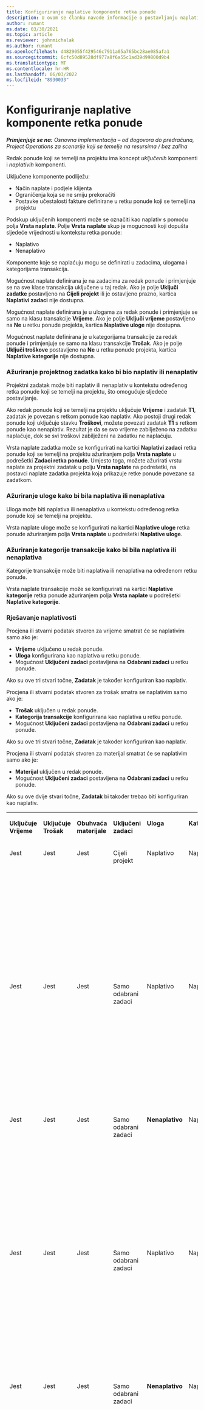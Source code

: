 ```yaml
---
title: Konfiguriranje naplative komponente retka ponude
description: U ovom se članku navode informacije o postavljanju naplativih i nenaplativih komponenti na retku ponude koji se temelji na projektu.
author: rumant
ms.date: 03/30/2021
ms.topic: article
ms.reviewer: johnmichalak
ms.author: rumant
ms.openlocfilehash: d4829055f429546c7911a05a765bc28ae085afa1
ms.sourcegitcommit: 6cfc50d89528df977a8f6a55c1ad39d99800d9b4
ms.translationtype: MT
ms.contentlocale: hr-HR
ms.lasthandoff: 06/03/2022
ms.locfileid: "8930033"
---
```

# <a name="configure-the-chargeable-components-of-a-quote-line"></a>Konfiguriranje naplative komponente retka ponude 

_**Primjenjuje se na:** Osnovna implementacija – od dogovora do predračuna, Project Operations za scenarije koji se temelje na resursima / bez zaliha_

Redak ponude koji se temelji na projektu ima koncept *uključenih* komponenti i *naplativih* komponenti.

Uključene komponente podliježu:

  - Način naplate i podjele klijenta
  - Ograničenja koja se ne smiju prekoračiti 
  - Postavke učestalosti fakture definirane u retku ponude koji se temelji na projektu

Podskup uključenih komponenti može se označiti kao naplativ s pomoću polja **Vrsta naplate**. Polje **Vrsta naplate** skup je mogućnosti koji dopušta sljedeće vrijednosti u kontekstu retka ponude:

  - Naplativo
  - Nenaplativo

Komponente koje se naplaćuju mogu se definirati u zadacima, ulogama i kategorijama transakcija.

Mogućnost naplate definirana je na zadacima za redak ponude i primjenjuje se na sve klase transakcija uključene u taj redak. Ako je polje **Uključi zadatke** postavljeno na **Cijeli projekt** ili je ostavljeno prazno, kartica **Naplativi zadaci** nije dostupna.

Mogućnost naplate definirana je u ulogama za redak ponude i primjenjuje se samo na klasu transakcije **Vrijeme**. Ako je polje **Uključi vrijeme** postavljeno na **Ne** u retku ponude projekta, kartica **Naplative uloge** nije dostupna.

Mogućnost naplate definirana je u kategorijama transakcije za redak ponude i primjenjuje se samo na klasu transakcije **Trošak**. Ako je polje **Uključi troškove** postavljeno na **Ne** u retku ponude projekta, kartica **Naplative kategorije** nije dostupna.

### <a name="update-a-project-task-to-be-chargeable-or-non-chargeable"></a>Ažuriranje projektnog zadatka kako bi bio naplativ ili nenaplativ

Projektni zadatak može biti naplativ ili nenaplativ u kontekstu određenog retka ponude koji se temelji na projektu, što omogućuje sljedeće postavljanje.

Ako redak ponude koji se temelji na projektu uključuje **Vrijeme** i zadatak **T1**, zadatak je povezan s retkom ponude kao naplativ. Ako postoji drugi redak ponude koji uključuje stavku **Troškovi**, možete povezati zadatak **T1** s retkom ponude kao nenaplativ. Rezultat je da se svo vrijeme zabilježeno na zadatku naplaćuje, dok se svi troškovi zabilježeni na zadatku ne naplaćuju.

Vrsta naplate zadatka može se konfigurirati na kartici **Naplativi zadaci** retka ponude koji se temelji na projektu ažuriranjem polja **Vrsta naplate** u podrešetki **Zadaci retka ponude**. Umjesto toga, možete ažurirati vrstu naplate za projektni zadatak u polju **Vrsta naplate** na podrešetki, na postavci naplate zadatka projekta koja prikazuje retke ponude povezane sa zadatkom.

### <a name="update-a-role-to-be-chargeable-or-non-chargeable"></a>Ažuriranje uloge kako bi bila naplativa ili nenaplativa

Uloga može biti naplativa ili nenaplativa u kontekstu određenog retka ponude koji se temelji na projektu.

Vrsta naplate uloge može se konfigurirati na kartici **Naplative uloge** retka ponude ažuriranjem polja **Vrsta naplate** u podrešetki **Naplative uloge**.

### <a name="update-a-transaction-category-to-be-chargeable-or-non-chargeable"></a>Ažuriranje kategorije transakcije kako bi bila naplativa ili nenaplativa

Kategorije transakcije može biti naplativa ili nenaplativa na određenom retku ponude.

Vrsta naplate transakcije može se konfigurirati na kartici **Naplative kategorije** retka ponude ažuriranjem polja **Vrsta naplate** u podrešetki **Naplative kategorije**.

### <a name="resolve-chargeability"></a>Rješavanje naplativosti
Procjena ili stvarni podatak stvoren za vrijeme smatrat će se naplativim samo ako je:

   - **Vrijeme** uključeno u redak ponude.
   - **Uloga** konfigurirana kao naplativa u retku ponude.
   - Mogućnost **Uključeni zadaci** postavljena na **Odabrani zadaci** u retku ponude. 

Ako su ove tri stvari točne, **Zadatak** je također konfiguriran kao naplativ. 

Procjena ili stvarni podatak stvoren za trošak smatra se naplativim samo ako je: 

   - **Trošak** uključen u redak ponude.
   - **Kategorija transakcije** konfigurirana kao naplativa u retku ponude.
   - Mogućnost **Uključeni zadaci** postavljena na **Odabrani zadaci** u retku ponude.

Ako su ove tri stvari točne, **Zadatak** je također konfiguriran kao naplativ. 

Procjena ili stvarni podatak stvoren za materijal smatrat će se naplativim samo ako je:

   - **Materijal** uključen u redak ponude.
   - Mogućnost **Uključeni zadaci** postavljena na **Odabrani zadaci** u retku ponude.

Ako su ove dvije stvari točne, **Zadatak** bi također trebao biti konfiguriran kao naplativ. 


<table border="0" cellspacing="0" cellpadding="0">
    <tbody>
        <tr>
            <td width="70" valign="top">
                <p>
                    <strong>Uključuje Vrijeme</strong>
                </p>
            </td>
            <td width="78" valign="top">
                <p>
                    <strong>Uključuje Trošak</strong>
                    <strong></strong>
                </p>
            </td>
            <td width="63" valign="top">
                <p>
                    <strong>Obuhvaća materijale</strong>
                    <strong></strong>
                </p>
            </td>
            <td width="75" valign="top">
                <p>
                    <strong>Uključeni zadaci</strong>
                    <strong></strong>
                </p>
            </td>
            <td width="65" valign="top">
                <p>
                    <strong>Uloga</strong>
                    <strong></strong>
                </p>
            </td>
            <td width="70" valign="top">
                <p>
                    <strong>Kategorija</strong>
                    <strong></strong>
                </p>
            </td>
            <td width="65" valign="top">
                <p>
                    <strong>Zadatak</strong>
                    <strong></strong>
                </p>
            </td>
            <td width="350" valign="top">
                <p>
                    <strong>Učinak naplativosti</strong>
                </p>
            </td>
        </tr>
        <tr>
            <td width="70" valign="top">
                <p>
Jest </p>
            </td>
            <td width="78" valign="top">
                <p>
Jest </p>
            </td>
            <td width="63" valign="top">
                <p>
Jest </p>
            </td>
            <td width="75" valign="top">
                <p>
Cijeli projekt </p>
            </td>
            <td width="65" valign="top">
                <p>
Naplativo </p>
            </td>
            <td width="70" valign="top">
                <p>
Naplativo </p>
            </td>
            <td width="65" valign="top">
                <p>
Nije moguće postaviti </p>
            </td>
            <td width="350" valign="top">
                <p>
Naplata za stvarno vrijeme: Naplativo </p>
                <p>
Vrsta naplate na stvarnom trošku: Naplativo </p>
                <p>
Vrsta naplate stvarnog materijala: Naplativo </p>
            </td>
        </tr>
        <tr>
            <td width="70" valign="top">
                <p>
Jest </p>
            </td>
            <td width="78" valign="top">
                <p>
Jest </p>
            </td>
            <td width="63" valign="top">
                <p>
Jest </p>
            </td>
            <td width="75" valign="top">
                <p>
Samo odabrani zadaci </p>
            </td>
            <td width="65" valign="top">
                <p>
Naplativo </p>
            </td>
            <td width="70" valign="top">
                <p>
Naplativo </p>
            </td>
            <td width="65" valign="top">
                <p>
Naplativo </p>
            </td>
            <td width="350" valign="top">
                <p>
Naplata za stvarno vrijeme: Naplativo </p>
                <p>
Vrsta naplate na stvarnom trošku: Naplativo </p>
                <p>
Vrsta naplate stvarnog materijala: Naplativo </p>
            </td>
        </tr>
        <tr>
            <td width="70" valign="top">
                <p>
Jest </p>
            </td>
            <td width="78" valign="top">
                <p>
Jest </p>
            </td>
            <td width="63" valign="top">
                <p>
Jest </p>
            </td>
            <td width="75" valign="top">
                <p>
Samo odabrani zadaci </p>
            </td>
            <td width="65" valign="top">
                <p>
                    <strong>Nenaplativo</strong>
                </p>
            </td>
            <td width="70" valign="top">
                <p>
Naplativo </p>
            </td>
            <td width="65" valign="top">
                <p>
Naplativo </p>
            </td>
            <td width="350" valign="top">
                <p>
Naplata stvarnog vremena: <strong>Nenaplativo</strong>
                </p>
                <p>
Vrsta naplate na stvarnom trošku: Naplativo </p>
                <p>
Vrsta naplate stvarnog materijala: Naplativo </p>
            </td>
        </tr>
        <tr>
            <td width="70" valign="top">
                <p>
Jest </p>
            </td>
            <td width="78" valign="top">
                <p>
Jest </p>
            </td>
            <td width="63" valign="top">
                <p>
Jest </p>
            </td>
            <td width="75" valign="top">
                <p>
Samo odabrani zadaci </p>
            </td>
            <td width="65" valign="top">
                <p>
Naplativo </p>
            </td>
            <td width="70" valign="top">
                <p>
Naplativo </p>
            </td>
            <td width="65" valign="top">
                <p>
                    <strong>Nenaplativo</strong>
                </p>
            </td>
            <td width="350" valign="top">
                <p>
Naplata stvarnog vremena: <strong>Nenaplativo</strong>
                </p>
                <p>
Vrsta naplate stvarnog troška: <strong>Nenaplativo</strong>
                </p>
                <p>
Vrsta naplate stvarnog materijala: <strong>Nenaplativo</strong>
                </p>
            </td>
        </tr>
        <tr>
            <td width="70" valign="top">
                <p>
Jest </p>
            </td>
            <td width="78" valign="top">
                <p>
Jest </p>
            </td>
            <td width="63" valign="top">
                <p>
Jest </p>
            </td>
            <td width="75" valign="top">
                <p>
Samo odabrani zadaci </p>
            </td>
            <td width="65" valign="top">
                <p>
                    <strong>Nenaplativo</strong>
                </p>
            </td>
            <td width="70" valign="top">
                <p>
Naplativo </p>
            </td>
            <td width="65" valign="top">
                <p>
                    <strong>Nenaplativo</strong>
                </p>
            </td>
            <td width="350" valign="top">
                <p>
Naplata stvarnog vremena: <strong>Nenaplativo</strong>
                </p>
                <p>
Vrsta naplate stvarnog troška: <strong>Nenaplativo</strong>
                </p>
                <p>
Vrsta naplate stvarnog materijala: <strong> Nenaplativo</strong>
                </p>
            </td>
        </tr>
        <tr>
            <td width="70" valign="top">
                <p>
Jest </p>
            </td>
            <td width="78" valign="top">
                <p>
Jest </p>
            </td>
            <td width="63" valign="top">
                <p>
Jest </p>
            </td>
            <td width="75" valign="top">
                <p>
Samo odabrani zadaci </p>
            </td>
            <td width="65" valign="top">
                <p>
                    <strong>Nenaplativo</strong>
                </p>
            </td>
            <td width="70" valign="top">
                <p>
                    <strong>Nenaplativo</strong>
                </p>
            </td>
            <td width="65" valign="top">
                <p>
Naplativo </p>
            </td>
            <td width="350" valign="top">
                <p>
Naplata stvarnog vremena: <strong>Nenaplativo</strong>
                </p>
                <p>
Vrsta naplate stvarnog troška: <strong>Nenaplativo</strong>
                </p>
                <p>
Vrsta naplate stvarnog materijala: Naplativo </p>
            </td>
        </tr>
        <tr>
            <td width="70" valign="top">
                <p>
                    <strong>No</strong>
                </p>
            </td>
            <td width="78" valign="top">
                <p>
Jest </p>
            </td>
            <td width="63" valign="top">
                <p>
Jest </p>
            </td>
            <td width="75" valign="top">
                <p>
Cijeli projekt </p>
            </td>
            <td width="65" valign="top">
                <p>
Nije moguće postaviti </p>
            </td>
            <td width="70" valign="top">
                <p>
                    <strong>Naplativo</strong>
                </p>
            </td>
            <td width="65" valign="top">
                <p>
Nije moguće postaviti </p>
            </td>
            <td width="350" valign="top">
                <p>
Naplata stvarnog vremena: <strong>Nenaplativo</strong>
                </p>
                <p>
Vrsta naplate na stvarnom trošku: Naplativo </p>
                <p>
Vrsta naplate stvarnog materijala: Naplativo </p>
            </td>
        </tr>
        <tr>
            <td width="70" valign="top">
                <p>
                    <strong>No</strong>
                </p>
            </td>
            <td width="78" valign="top">
                <p>
Jest </p>
            </td>
            <td width="63" valign="top">
                <p>
Jest </p>
            </td>
            <td width="75" valign="top">
                <p>
Cijeli projekt </p>
            </td>
            <td width="65" valign="top">
                <p>
Nije moguće postaviti </p>
            </td>
            <td width="70" valign="top">
                <p>
                    <strong>Nenaplativo</strong>
                </p>
            </td>
            <td width="65" valign="top">
                <p>
Nije moguće postaviti </p>
            </td>
            <td width="350" valign="top">
                <p>
Naplata stvarnog vremena: <strong>Nenaplativo</strong>
                </p>
                <p>
Vrsta naplate stvarnog troška: <strong> Nenaplativo</strong>
                </p>
                <p>
Vrsta naplate stvarnog materijala: Naplativo </p>
            </td>
        </tr>
        <tr>
            <td width="70" valign="top">
                <p>
Jest </p>
            </td>
            <td width="78" valign="top">
                <p>
                    <strong>No</strong>
                </p>
            </td>
            <td width="63" valign="top">
                <p>
Jest </p>
            </td>
            <td width="75" valign="top">
                <p>
Cijeli projekt </p>
            </td>
            <td width="65" valign="top">
                <p>
Naplativo </p>
            </td>
            <td width="70" valign="top">
                <p>
Nije moguće postaviti </p>
            </td>
            <td width="65" valign="top">
                <p>
Nije moguće postaviti </p>
            </td>
            <td width="350" valign="top">
                <p>
Naplata za stvarno vrijeme: Naplativo </p>
                <p>
Vrsta naplate stvarnog troška:<strong> Nenaplativo</strong>
                </p>
                <p>
Vrsta naplate stvarnog materijala: Naplativo </p>
            </td>
        </tr>
        <tr>
            <td width="70" valign="top">
                <p>
Jest </p>
            </td>
            <td width="78" valign="top">
                <p>
                    <strong>No</strong>
                </p>
            </td>
            <td width="63" valign="top">
                <p>
Jest </p>
            </td>
            <td width="75" valign="top">
                <p>
Cijeli projekt </p>
            </td>
            <td width="65" valign="top">
                <p>
                    <strong>Nenaplativo</strong>
                </p>
            </td>
            <td width="70" valign="top">
                <p>
Nije moguće postaviti </p>
            </td>
            <td width="65" valign="top">
                <p>
Nije moguće postaviti </p>
            </td>
            <td width="350" valign="top">
                <p>
Naplata stvarnog vremena: <strong>Nenaplativo </strong>
                </p>
                <p>
Vrsta naplate stvarnog troška:<strong> Nenaplativo</strong>
                </p>
                <p>
Vrsta naplate stvarnog materijala: Naplativo </p>
            </td>
        </tr>
        <tr>
            <td width="70" valign="top">
                <p>
Jest </p>
            </td>
            <td width="78" valign="top">
                <p>
Jest </p>
            </td>
            <td width="63" valign="top">
                <p>
                    <strong>No</strong>
                </p>
            </td>
            <td width="75" valign="top">
                <p>
Cijeli projekt </p>
            </td>
            <td width="65" valign="top">
                <p>
Naplativo </p>
            </td>
            <td width="70" valign="top">
                <p>
Naplativo </p>
            </td>
            <td width="65" valign="top">
                <p>
Nije moguće postaviti </p>
            </td>
            <td width="350" valign="top">
                <p>
Naplata za stvarno vrijeme: Naplativo </p>
                <p>
Vrsta naplate na stvarnom trošku: Naplativo </p>
                <p>
Vrsta naplate stvarnog materijala: <strong> Nenaplativo</strong>
                </p>
            </td>
        </tr>
        <tr>
            <td width="70" valign="top">
                <p>
Jest </p>
            </td>
            <td width="78" valign="top">
                <p>
Jest </p>
            </td>
            <td width="63" valign="top">
                <p>
                    <strong>No</strong>
                </p>
            </td>
            <td width="75" valign="top">
                <p>
Cijeli projekt </p>
            </td>
            <td width="65" valign="top">
                <p>
                    <strong>Nenaplativo</strong>
                </p>
            </td>
            <td width="70" valign="top">
                <p>
                    <strong>Nenaplativo</strong>
                </p>
            </td>
            <td width="65" valign="top">
                <p>
Nije moguće postaviti </p>
            </td>
            <td width="350" valign="top">
                <p>
Naplata stvarnog vremena: <strong>Nenaplativo </strong>
                </p>
                <p>
Vrsta naplate stvarnog troška: <strong> Nenaplativo</strong>
                </p>
                <p>
Vrsta naplate stvarnog materijala: <strong> Nenaplativo</strong>
                </p>
            </td>
        </tr>
    </tbody>
</table>



[!INCLUDE[footer-include](../../includes/footer-banner.md)]
